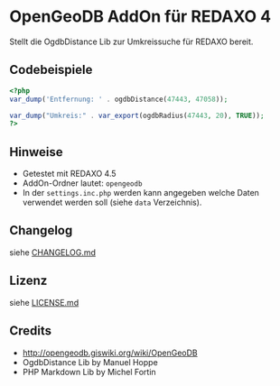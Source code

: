 OpenGeoDB AddOn für REDAXO 4
============================

Stellt die OgdbDistance Lib zur Umkreissuche für REDAXO bereit.

Codebeispiele
-------------

```php
<?php
var_dump('Entfernung: ' . ogdbDistance(47443, 47058));

var_dump("Umkreis:" . var_export(ogdbRadius(47443, 20), TRUE));
?>
```


Hinweise
--------

* Getestet mit REDAXO 4.5
* AddOn-Ordner lautet: `opengeodb`
* In der `settings.inc.php` werden kann angegeben welche Daten verwendet werden soll (siehe `data` Verzeichnis).

Changelog
---------

siehe [CHANGELOG.md](CHANGELOG.md)

Lizenz
------

siehe [LICENSE.md](LICENSE.md)

Credits
-------

* <http://opengeodb.giswiki.org/wiki/OpenGeoDB>
* OgdbDistance Lib by Manuel Hoppe
* PHP Markdown Lib by Michel Fortin
